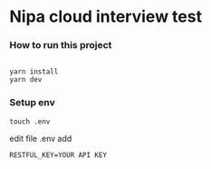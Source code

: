 # Nipa cloud interview test

### How to run this project

```

yarn install
yarn dev

```

### Setup env

```
touch .env
```

edit file .env add
```
RESTFUL_KEY=YOUR API KEY
```
